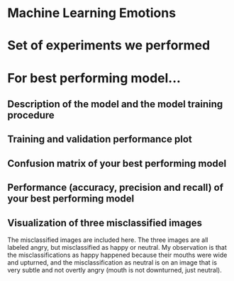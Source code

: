 # Machine Learning Emotions

# Set of experiments we performed

# For best performing model...
## Description of the model and the model training procedure

## Training and validation performance plot

## Confusion matrix of your best performing model

## Performance (accuracy, precision and recall) of your best performing model

## Visualization of three misclassified images
The misclassified images are included here. The three images are all labeled angry, but misclassified as happy or neutral. 
My observation is that the misclassifications as happy happened because their mouths were wide and upturned,
and the misclassification as neutral is on an image that is very subtle and not overtly angry (mouth is not downturned, just neutral).
